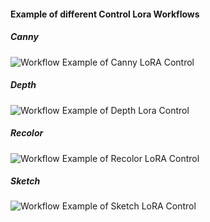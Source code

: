 #### Example of different Control Lora Workflows

##### Canny
![Workflow Example of Canny LoRA Control](https://github.com/readycade/ComfyUI/blob/master/workflows/Control_LoRA/Canny.PNG)

##### Depth
![Workflow Example of Depth Lora Control](https://github.com/readycade/ComfyUI/blob/master/workflows/Control_LoRA/Depth.PNG)

##### Recolor
![Workflow Example of Recolor LoRA Control](https://github.com/readycade/ComfyUI/blob/master/workflows/Control_LoRA/Recolor.PNG)

##### Sketch
![Workflow Example of Sketch LoRA Control](https://github.com/readycade/ComfyUI/blob/master/workflows/Control_LoRA/Sketch.PNG)
